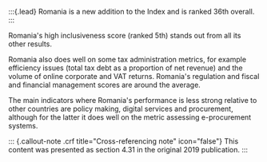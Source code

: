 :::{.lead}
Romania is a new addition to the Index and is ranked 36th overall.
:::

Romania's high inclusiveness score (ranked 5th) stands out from all its
other results.

Romania also does well on some tax administration metrics, for example
efficiency issues (total tax debt as a proportion of net revenue) and the
volume of online corporate and VAT returns. Romania's regulation and fiscal
and financial management scores are around the average.

The main indicators where Romania's performance is less strong relative to
other countries are policy making, digital services and procurement, although
for the latter it does well on the metric assessing e-procurement systems.

::: {.callout-note .crf title="Cross-referencing note" icon="false"}
This content was presented as section 4.31 in the original 2019 publication.
:::

